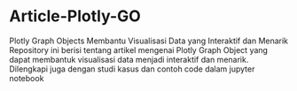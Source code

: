 # Article-Plotly-GO
Plotly Graph Objects Membantu Visualisasi Data yang Interaktif dan Menarik
Repository ini berisi tentang artikel mengenai Plotly Graph Object yang dapat membantuk visualisasi data menjadi interaktif dan menarik. 
Dilengkapi juga dengan studi kasus dan contoh code dalam jupyter notebook
